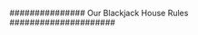 
############### Our Blackjack House Rules #####################

<!-- # The deck is unlimited in size.
# There are no jokers.
# The Jack/Queen/King all count as 10.
# The the Ace can count as 11 or 1.
# Use the following list as the deck of cards:
## cards = [11, 2, 3, 4, 5, 6, 7, 8, 9, 10, 10, 10, 10]
# The cards in the list have equal probability of being drawn.
# Cards are not removed from the deck as they are drawn.
# The computer is the dealer.
 -->
